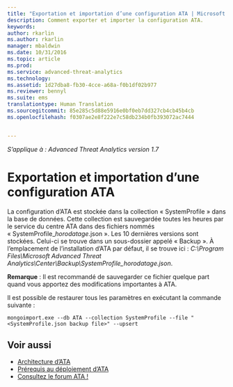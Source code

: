 ```yaml
---
title: "Exportation et importation d’une configuration ATA | Microsoft Docs"
description: Comment exporter et importer la configuration ATA.
keywords: 
author: rkarlin
ms.author: rkarlin
manager: mbaldwin
ms.date: 10/31/2016
ms.topic: article
ms.prod: 
ms.service: advanced-threat-analytics
ms.technology: 
ms.assetid: 1d27dba8-fb30-4cce-a68a-f0b1df02b977
ms.reviewer: bennyl
ms.suite: ems
translationtype: Human Translation
ms.sourcegitcommit: 85e285c5d88e5916e0bf0eb7dd327cb4cb45b4cb
ms.openlocfilehash: f0307ae2e8f222e7c58db234b0fb393072ac7444


---
```


*S’applique à : Advanced Threat Analytics version 1.7*



# <a name="export-and-import-the-ata-configuration"></a>Exportation et importation d’une configuration ATA
La configuration d’ATA est stockée dans la collection « SystemProfile » dans la base de données.
Cette collection est sauvegardée toutes les heures par le service du centre ATA dans des fichiers nommés « SystemProfile_*horodatage*.json ». Les 10 dernières versions sont stockées.
Celui-ci se trouve dans un sous-dossier appelé « Backup ». À l’emplacement de l’installation d’ATA par défaut, il se trouve ici : *C:\Program Files\Microsoft Advanced Threat Analytics\Center\Backup\SystemProfile_*horodatage*.json*. 

**Remarque** : Il est recommandé de sauvegarder ce fichier quelque part quand vous apportez des modifications importantes à ATA.

Il est possible de restaurer tous les paramètres en exécutant la commande suivante :

`mongoimport.exe --db ATA --collection SystemProfile --file "<SystemProfile.json backup file>" --upsert`

## <a name="see-also"></a>Voir aussi
- [Architecture d’ATA](/advanced-threat-analytics/plan-design/ata-architecture)
- [Prérequis au déploiement d’ATA](/advanced-threat-analytics/plan-design/ata-prerequisites)
- [Consultez le forum ATA !](https://social.technet.microsoft.com/Forums/security/home?forum=mata)




<!--HONumber=Jan17_HO1-->


